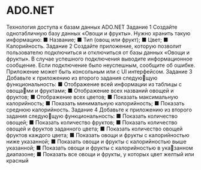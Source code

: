 # ADO.NET
Технология доступа к базам данных ADO.NET
                Задание 1
Создайте однотабличную базу данных «Овощи и 
фрукты». Нужно хранить такую информацию:
■ Название;
■ Тип (овощ или фрукт);
■ Цвет;
■ Калорийность.
                Задание 2
Создайте приложение, которую позволит пользователю подключиться и отключиться от базы данных «Овощи 
и фрукты». В случае успешного подключения выводите 
информационное сообщение. Если подключение было 
неуспешным, сообщите об ошибке. Приложение может 
быть консольным или с UI интерфейсом.
                Задание 3
Добавьте к приложению из второго задания следующую функциональность:
■ Отображение всей информации из таблицы с овощами и фруктами;
■ Отображение всех названий овощей и фруктов;
■ Отображение всех цветов;
■ Показать максимальную калорийность;
■ Показать минимальную калорийность;
■ Показать среднюю калорийность.
                Задание 4
Добавьте к приложению из второго задания следующую функциональность:
■ Показать количество овощей;
■ Показать количество фруктов;
■ Показать количество овощей и фруктов заданного 
  цвета;
■ Показать количество овощей фруктов каждого цвета;
■ Показать овощи и фрукты с калорийностью ниже 
  указанной;
■ Показать овощи и фрукты с калорийностью выше 
  указанной;
■ Показать овощи и фрукты с калорийностью в указанном диапазоне;
■ Показать все овощи и фрукты, у которых цвет желтый 
  или красный
